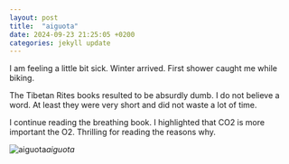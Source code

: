 ```yaml
---
layout: post
title:  "aiguota"
date: 2024-09-23 21:25:05 +0200
categories: jekyll update
---
```


I am feeling a little bit sick. Winter arrived. First shower caught me while biking.   

The Tibetan Rites books resulted to be absurdly dumb. I do not believe a word. At least they were very short and did not waste a lot of time.   

I continue reading the breathing book. I highlighted that CO2 is more important the O2. Thrilling for reading the reasons why.   






![aiguota](https://lh3.googleusercontent.com/pw/AP1GczOGRS1MAN_7ukD1v8LxEMHIavYJLkCUw7wtvsmQdkz4-DYv6b2cHtYAckqN6KA5th20-GkX0bwYPn-Yz1BGLvzvDA2jCDoN3YrtxpZitD43uRcq2YE=w0)*aiguota*&nbsp;



[jekyll-docs]: https://jekyllrb.com/docs/home
[jekyll-gh]:   https://github.com/jekyll/jekyll
[jekyll-talk]: https://talk.jekyllrb.com/
